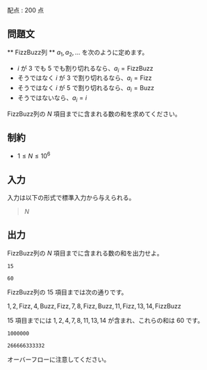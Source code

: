 配点 : $200$ 点

## 問題文

** FizzBuzz列 ** $a_1,a_2,...$ を次のように定めます。

- $i$ が $3$ でも $5$ でも割り切れるなら、$a_i=\text{FizzBuzz}$
- そうではなく $i$ が $3$ で割り切れるなら、$a_i=\text{Fizz}$
- そうではなく $i$ が $5$ で割り切れるなら、$a_i=\text{Buzz}$
- そうではないなら、$a_i=i$

FizzBuzz列の $N$ 項目までに含まれる数の和を求めてください。

## 制約

- $1 \leq N \leq 10^6$

## 入力

入力は以下の形式で標準入力から与えられる。

> $N$

## 出力

FizzBuzz列の $N$ 項目までに含まれる数の和を出力せよ。

```input1
15
```

```output1
60
```

FizzBuzz列の $15$ 項目までは次の通りです。

$1,2,\text{Fizz},4,\text{Buzz},\text{Fizz},7,8,\text{Fizz},\text{Buzz},11,\text{Fizz},13,14,\text{FizzBuzz}$

$15$ 項目までには $1,2,4,7,8,11,13,14$ が含まれ、これらの和は $60$ です。

```input2
1000000
```

```output2
266666333332
```

オーバーフローに注意してください。